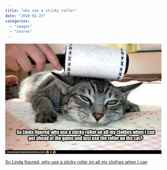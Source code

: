 ```yaml
---
title: "why use a sticky roller"
date: "2010-01-23"
categories: 
  - "images"
  - "shares"
---
```


![](images/tumblr_kvy1dgwMkG1qz4vrlo1_500.jpg)

  
[So Linda figured, why use a sticky roller on all my clothes when I can](http://feedproxy.google.com/~r/ICanHasCheezburger/~3/1xau2x1tJhM/)
